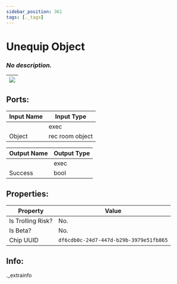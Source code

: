 ```yaml
---
sidebar_position: 361
tags: [._tags]
---
```


# Unequip Object


### *No description.*

| ![](https://images-ext-2.discordapp.net/external/MPmIaQzlEPmgGWlgi-WxBBXt0Bjv_zWPkg1y1f_sy3s/https/www.recroomcircuits.com/image/circuit/absolute-value?width=206&height=108) |
|-----|

## Ports:

| Input Name | Input Type |
|-----------|-----------|
|  | exec |
| Object | rec room object |

| Output Name | Output Type |
|-----------|-----------|
|  | exec |
| Success | bool |

## Properties:

| Property  | Value |
|-------------------|-----------|
| Is Trolling Risk? | No. |
| Is Beta? | No. |
| Chip UUID | `df6cdb0c-24d7-447d-b29b-3979e51fb865` |

## Info:
._extrainfo